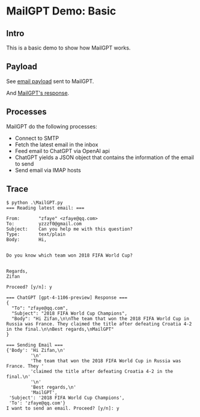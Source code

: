 # MailGPT Demo: Basic

## Intro

This is a basic demo to show how MailGPT works.

## Payload

See [email payload](./payload.txt) sent to MailGPT.

And [MailGPT's response](./response.txt).

## Processes

MailGPT do the following processes:

- Connect to SMTP 
- Fetch the latest email in the inbox
- Feed email to ChatGPT via OpenAI api
- ChatGPT yields a JSON object that contains the information of the email to send
- Send email via IMAP hosts

## Trace

```plaintext
$ python .\MailGPT.py
=== Reading latest email: ===

From:       "zfaye" <zfaye@qq.com>
To:         yzzzf0@gmail.com
Subject:    Can you help me with this question?
Type:       text/plain
Body:       Hi,


Do you know which team won 2018 FIFA World Cup?


Regards,
Zifan

Proceed? [y/n]: y

=== ChatGPT [gpt-4-1106-preview] Response ===
{
  "To": "zfaye@qq.com",
  "Subject": "2018 FIFA World Cup Champions",
  "Body": "Hi Zifan,\n\nThe team that won the 2018 FIFA World Cup in Russia was France. They claimed the title after defeating Croatia 4-2 in the final.\n\nBest regards,\nMailGPT"
}

=== Sending Email ===
{'Body': 'Hi Zifan,\n'
         '\n'
         'The team that won the 2018 FIFA World Cup in Russia was France. They '
         'claimed the title after defeating Croatia 4-2 in the final.\n'
         '\n'
         'Best regards,\n'
         'MailGPT',
 'Subject': '2018 FIFA World Cup Champions',
 'To': 'zfaye@qq.com'}
I want to send an email. Proceed? [y/n]: y
```
